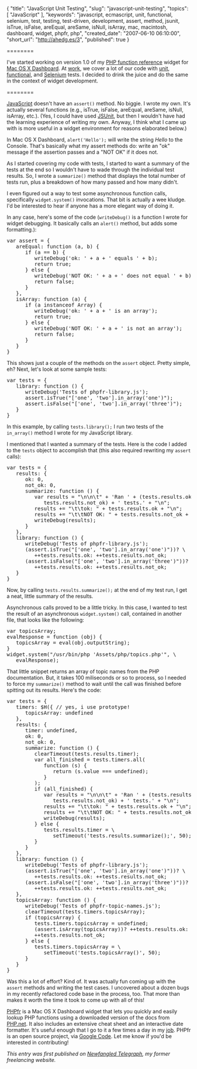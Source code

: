 {
  "title": "JavaScript Unit Testing",
  "slug": "javascript-unit-testing",
  "topics": [
    "JavaScript"
  ],
  "keywords": "javascript, ecmascript, unit, functional, selenium, test, testing, test-driven, development, assert, method, jsunit, isTrue, isFalse, areEqual, areSame, isNull, isArray, mac, macintosh, dashboard, widget, phpfr, php",
  "created_date": "2007-06-10 06:10:00",
  "short_url": "http://ahedg.es/3",
  "published": true
}

========

I've started working on version 1.0 of my <a href="http://andrew.hedges.name/widgets/#phpfr">PHP function reference</a> widget for <a href="http://www.apple.com/macosx/features/dashboard/">Mac OS X Dashboard</a>. At <a href="http://vianet.travel/">work</a>, we cover a lot of our code with <a href="http://en.wikipedia.org/wiki/Unit_testing">unit</a>, <a href="http://en.wikipedia.org/wiki/Functional_testing">functional</a>, and <a href="http://www.openqa.org/selenium/">Selenium</a> tests. I decided to drink the juice and do the same in the context of widget development.

========

<p class="outdent"><a href="http://en.wikipedia.org/wiki/Javascript">JavaScript</a> doesn't have an <code>assert()</code> method. No biggie. I wrote my own. It's actually several functions (e.g., isTrue, isFalse, areEqual, areSame, isNull, isArray, etc.). (Yes, I could have used <a href="http://www.google.com/url?sa=t&source=web&ct=res&cd=1&url=http%3A%2F%2Fwww.jsunit.net%2F&ei=SV3USO6vGoOspwSqpZCoDg&usg=AFQjCNG0db_XFUf8UoLVbQLDykBtzwjGeQ&sig2=BEne6HCloxV24oyQb12loA">JSUnit</a>, but then I wouldn't have had the learning experience of writing my own. Anyway, I think what I came up with is more useful in a widget environment for reasons elaborated below.)</p>
<p>In Mac OS X Dashboard, <code>alert('Hello');</code> will write the string <em>Hello</em> to the Console. That's basically what my assert methods do: write an "ok" message if the assertion passes and a "NOT OK" if it does not.</p>
<p>As I started covering my code with tests, I started to want a summary of the tests at the end so I wouldn't have to wade through the individual test results. So, I wrote a <code>summarize()</code> method that displays the total number of tests run, plus a breakdown of how many passed and how many didn't.</p>
<p>I even figured out a way to test some asynchronous function calls, specifically <code>widget.system()</code> invocations. That bit is actually a wee kludge. I'd be interested to hear if anyone has a more elegant way of doing it.</p>
<p>In any case, here's some of the code (<code>writeDebug()</code> is a function I wrote for widget debugging. It basically calls an <code>alert()</code> method, but adds some formatting.):</p>
<pre class="sh_javascript">
var assert = {
   areEqual: function (a, b) {
      if (a == b) {
         writeDebug('ok: ' + a + ' equals ' + b);
         return true;
      } else {
         writeDebug('NOT OK: ' + a + ' does not equal ' + b);
         return false;
      }
   },
   isArray: function (a) {
      if (a instanceof Array) {
         writeDebug('ok: ' + a + ' is an array');
         return true;
      } else {
         writeDebug('NOT OK: ' + a + ' is not an array');
         return false;
      }
   }
}
</pre>
<p>This shows just a couple of the methods on the <code>assert</code> object. Pretty simple, eh? Next, let's look at some sample tests:</p>
<pre class="sh_javascript">
var tests = {
   library: function () {
      writeDebug('Tests of phpfr-library.js');
      assert.isTrue("['one', 'two'].in_array('one')");
      assert.isFalse("['one', 'two'].in_array('three')");
   }
}
</pre>
<p>In this example, by calling <code>tests.library();</code> I run two tests of the <code>in_array()</code> method I wrote for my JavaScript library.</p>
<p>I mentioned that I wanted a summary of the tests. Here is the code I added to the <code>tests</code> object to accomplish that (this also required rewriting my <code>assert</code> calls):</p>
<pre class="sh_javascript">
var tests = {
   results: {
      ok: 0,
      not_ok: 0,
      summarize: function () {
         var results = "\n\n\t" + 'Ran ' + (tests.results.ok + \
            tests.results.not_ok) + ' tests.' + "\n";
         results += "\t\tok: " + tests.results.ok + "\n";
         results += "\t\tNOT OK: " + tests.results.not_ok + "\n";
         writeDebug(results);
      }
   },
   library: function () {
      writeDebug('Tests of phpfr-library.js');
      (assert.isTrue("['one', 'two'].in_array('one')"))? \
         ++tests.results.ok: ++tests.results.not_ok;
      (assert.isFalse("['one', 'two'].in_array('three')"))? \
         ++tests.results.ok: ++tests.results.not_ok;
   }
}
</pre>
<p>Now, by calling <code>tests.results.summarize();</code> at the end of my test run, I get a neat, little summary of the results.</p>
<p>Asynchronous calls proved to be a little tricky. In this case, I wanted to test the result of an asynchronous <code>widget.system()</code> call, contained in another file, that looks like the following:</p>
<pre class="sh_javascript">
var topicsArray;
evalResponse = function (obj) {
   topicsArray = eval(obj.outputString);
}
widget.system("/usr/bin/php 'Assets/php/topics.php'", \
   evalResponse);
</pre>
<p>That little snippet returns an array of topic names from the PHP documentation. But, it takes 100 miliseconds or so to process, so I needed to force my <code>summarize()</code> method to wait until the call was finished before spitting out its results. Here's the code:</p>
<pre class="sh_javascript">
var tests = {
   timers: $H({ // yes, i use prototype!
      topicsArray: undefined
   },
   results: {
      timer: undefined,
      ok: 0,
      not_ok: 0,
      summarize: function () {
         clearTimeout(tests.results.timer);
         var all_finished = tests.timers.all(
            function (s) {
               return (s.value === undefined);
            }
         );
         if (all_finished) {
            var results = "\n\n\t" + 'Ran ' + (tests.results.ok + \
               tests.results.not_ok) + ' tests.' + "\n";
            results += "\t\tok: " + tests.results.ok + "\n";
            results += "\t\tNOT OK: " + tests.results.not_ok + "\n";
            writeDebug(results);
         } else {
            tests.results.timer = \
               setTimeout('tests.results.summarize();', 50);
         }
      }
   },
   library: function () {
      writeDebug('Tests of phpfr-library.js');
      (assert.isTrue("['one', 'two'].in_array('one')"))? \
         ++tests.results.ok: ++tests.results.not_ok;
      (assert.isFalse("['one', 'two'].in_array('three')"))? \
         ++tests.results.ok: ++tests.results.not_ok;
   },
   topicsArray: function () {
      writeDebug('Tests of phpfr-topic-names.js');
      clearTimeout(tests.timers.topicsArray);
      if (topicsArray) {
         tests.timers.topicsArray = undefined;
         (assert.isArray(topicsArray))? ++tests.results.ok: \
         ++tests.results.not_ok;
      } else {
         tests.timers.topicsArray = \
            setTimeout('tests.topicsArray()', 50);
      }
   }
}
</pre>
<p>Was this a lot of effort? Kind of. It was actually fun coming up with the <code>assert</code> methods and writing the test cases. I uncovered about a dozen bugs in my recently refactored code base in the process, too. That more than makes it worth the time it took to come up with all of this!</p>
<p><a href="http://andrew.hedges.name/widgets/#phpfr">PHPfr</a> is a Mac OS X Dashboard widget that lets you quickly and easily lookup PHP functions using a downloaded version of the docs from <a href="http://www.php.net/">PHP.net</a>. It also includes an extensive cheat sheet and an interactive date formatter. It's useful enough that I go to it a few times a day in my <a href="http://vianet.travel/">job</a>. PHPfr is an open source project, via <a href="http://code.google.com/p/phpfr/">Google Code</a>. Let me know if you'd be interested in contributing!</p>

_This entry was first published on <a href="http://www.newfangledtelegraph.com/blog/">Newfangled Telegraph</a>, my former freelancing website._
